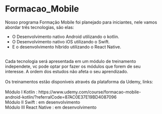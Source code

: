 # Formacao_Mobile

Nosso programa Formação Mobile foi planejado para iniciantes, nele vamos abordar três tecnologias, são elas:
<br/>
- O Desenvolvimento nativo Android utilizando o kotlin.
- O Desenvolvimento nativo iOS utilizando o Swift.
- E o desenvolvimento híbrido utilizando o React Native.
<br/>
Cada tecnologia será apresentada em um módulo de treinamento independete, vc pode optar por fazer os módulos que forem de seu interesse.
A ordem dos estudos não afeta o seu aprendizado.
<br/>
<br>
Os treinamentos estão disponíveis através da plataforma da Udemy, links:
<br/><br/>
Módulo I Kotlin : https://www.udemy.com/course/formacao-mobile-android-kotlin/?referralCode=87AC0E37E19BD4087096
<br/>
Módulo II Swift : em desenvolvimento
<br/>
Módulo III React Native : em desenvolvimento
<br/>








